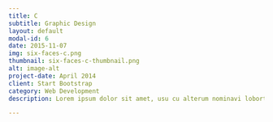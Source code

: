 ```yaml
---
title: C
subtitle: Graphic Design
layout: default
modal-id: 6
date: 2015-11-07
img: six-faces-c.png
thumbnail: six-faces-c-thumbnail.png
alt: image-alt
project-date: April 2014
client: Start Bootstrap
category: Web Development
description: Lorem ipsum dolor sit amet, usu cu alterum nominavi lobortis. At duo novum diceret. Tantas apeirian vix et, usu sanctus postulant inciderint ut, populo diceret necessitatibus in vim. Cu eum dicam feugiat noluisse.

---
```

